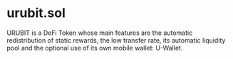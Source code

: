 # urubit.sol
URUBIT is a DeFi Token whose main features are the automatic redistribution of static rewards, the low transfer rate, its automatic liquidity pool and the optional use of its own mobile wallet: U-Wallet.
